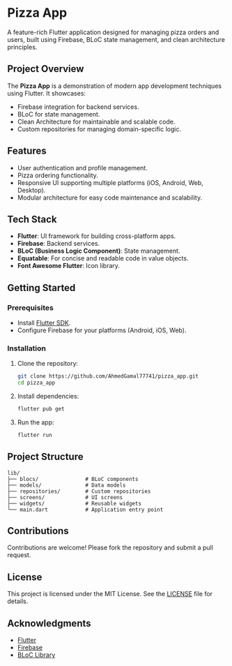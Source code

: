 # Pizza App

A feature-rich Flutter application designed for managing pizza orders and users, built using Firebase, BLoC state management, and clean architecture principles.

## Project Overview
The **Pizza App** is a demonstration of modern app development techniques using Flutter. It showcases:
- Firebase integration for backend services.
- BLoC for state management.
- Clean Architecture for maintainable and scalable code.
- Custom repositories for managing domain-specific logic.

## Features
- User authentication and profile management.
- Pizza ordering functionality.
- Responsive UI supporting multiple platforms (iOS, Android, Web, Desktop).
- Modular architecture for easy code maintenance and scalability.

## Tech Stack
- **Flutter**: UI framework for building cross-platform apps.
- **Firebase**: Backend services.
- **BLoC (Business Logic Component)**: State management.
- **Equatable**: For concise and readable code in value objects.
- **Font Awesome Flutter**: Icon library.

## Getting Started

### Prerequisites
- Install [Flutter SDK](https://docs.flutter.dev/get-started/install).
- Configure Firebase for your platforms (Android, iOS, Web).

### Installation
1. Clone the repository:
   ```bash
   git clone https://github.com/AhmedGamal77741/pizza_app.git
   cd pizza_app
   ```
2. Install dependencies:
   ```bash
   flutter pub get
   ```
3. Run the app:
   ```bash
   flutter run
   ```

## Project Structure
```
lib/
├── blocs/               # BLoC components
├── models/              # Data models
├── repositories/        # Custom repositories
├── screens/             # UI screens
├── widgets/             # Reusable widgets
└── main.dart            # Application entry point
```

## Contributions
Contributions are welcome! Please fork the repository and submit a pull request.

## License
This project is licensed under the MIT License. See the [LICENSE](LICENSE) file for details.

## Acknowledgments
- [Flutter](https://flutter.dev)
- [Firebase](https://firebase.google.com)
- [BLoC Library](https://bloclibrary.dev)

